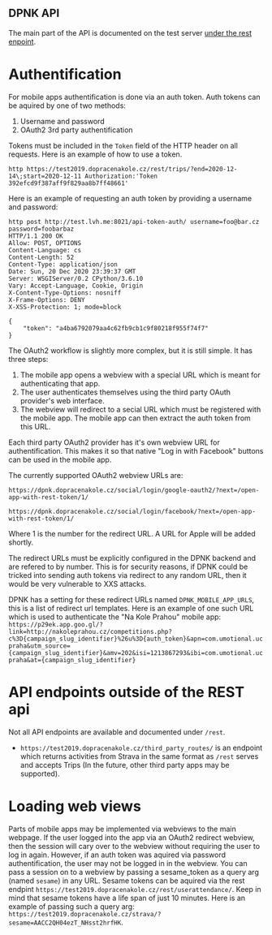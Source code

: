DPNK API
----------

The main part of the API is documented on the test server [under the rest enpoint](https://test2019.dopracenakole.cz/rest/).

Authentification
=====================

For mobile apps authentification is done via an auth token. Auth tokens can be aquired by one of two methods:

1) Username and password
2) OAuth2 3rd party authentification

Tokens must be included in the `Token` field of the HTTP header on all requests. Here is an example of how to use a token.

```
http https://test2019.dopracenakole.cz/rest/trips/?end=2020-12-14\;start=2020-12-11 Authorization:'Token 392efcd9f387aff9f829aa8b7ff48661'
```

Here is an example of requesting an auth token by providing a username and password:

```
http post http://test.lvh.me:8021/api-token-auth/ username=foo@bar.cz password=foobarbaz
HTTP/1.1 200 OK
Allow: POST, OPTIONS
Content-Language: cs
Content-Length: 52
Content-Type: application/json
Date: Sun, 20 Dec 2020 23:39:37 GMT
Server: WSGIServer/0.2 CPython/3.6.10
Vary: Accept-Language, Cookie, Origin
X-Content-Type-Options: nosniff
X-Frame-Options: DENY
X-XSS-Protection: 1; mode=block

{
    "token": "a4ba6792079aa4c62fb9cb1c9f80218f955f74f7"
}
```

The OAuth2 workflow is slightly more complex, but it is still simple. It has three steps:

1. The mobile app opens a webview with a special URL which is meant for authenticating that app.
2. The user authenticates themselves using the third party OAuth provider's web interface.
3. The webview will redirect to a secial URL which must be registered with the mobile app. The mobile app can then extract the auth token from this URL.

Each third party OAuth2 provider has it's own webview URL for authentification. This makes it so that native "Log in with Facebook" buttons can be used in the mobile app.

The currently supported OAuth2 webview URLs are:

`https://dpnk.dopracenakole.cz/social/login/google-oauth2/?next=/open-app-with-rest-token/1/`

`https://dpnk.dopracenakole.cz/social/login/facebook/?next=/open-app-with-rest-token/1/`

Where 1 is the number for the redirect URL. A URL for Apple will be added shortly.

The redirect URLs must be explicitly configured in the DPNK backend and are refered to by number. This is for security reasons, if DPNK could be tricked into sending auth tokens via redirect to any random URL, then it would be very vulnerable to XXS attacks.

DPNK has a setting for these redirect URLs named `DPNK_MOBILE_APP_URLS`, this is a list of redirect url templates.  Here is an example of one such URL which is used to authenticate the "Na Kole Prahou" mobile app: `https://p29ek.app.goo.gl/?link=http://nakoleprahou.cz/competitions.php?c%3D{campaign_slug_identifier}%26u%3D{auth_token}&apn=com.umotional.ucpraha&utm_source={campaign_slug_identifier}&amv=202&isi=1213867293&ibi=com.umotional.ucpraha&at={campaign_slug_identifier}`

API endpoints outside of the REST api
================================================

Not all API endpoints are available and documented under `/rest`.

- `https://test2019.dopracenakole.cz/third_party_routes/` is an endpoint which returns activities from Strava in the same format as `/rest` serves and accepts Trips (In the future, other third party apps may be supported).

Loading web views
======================

Parts of mobile apps may be implemented via webviews to the main webpage. If the user logged into the app via an OAuth2 redirect webview, then the session will cary over to the webview without requiring the user to log in again. However, if an auth token was aquired via password authentification, the user may not be logged in in the webview. You can pass a session on to a webview by passing a sesame_token as a query arg (named `sesame`) in any URL. Sesame tokens can be aquired via the rest endpint `https://test2019.dopracenakole.cz/rest/userattendance/`. Keep in mind that sesame tokens have a life span of just 10 minutes. Here is an example of passing such a query arg: `https://test2019.dopracenakole.cz/strava/?sesame=AACC2QH04ezT_NHsst2hrfHK`.
